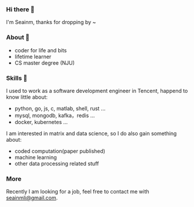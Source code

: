 ### Hi there 👋
I'm Seainm, thanks for dropping by ~

### About 🌱
- coder for life and bits
- lifetime learner
- CS master degree (NJU)
  
### Skills 🤔

I used to work as a software development engineer in Tencent, happend to know little about:

- python, go, js, c, matlab, shell, rust ...
- mysql, mongodb, kafka，redis ...
- docker, kubernetes ...

I am interested in matrix and data science, so I do also gain something about:
- coded computation(paper published)
- machine learning
- other data processing related stuff

### More

Recently I am looking for a job, feel free to contact me with seainmli@gmail.com.



<!--
**seainm/seainm** is a ✨ _special_ ✨ repository because its `README.md` (this file) appears on your GitHub profile.

Here are some ideas to get you started:

- 🔭 I’m currently working on ...
- 🌱 I’m currently learning ...
- 👯 I’m looking to collaborate on ...
- 🤔 I’m looking for help with ...
- 💬 Ask me about ...
- 📫 How to reach me: ...
- 😄 Pronouns: ...
- ⚡ Fun fact: ...
-->
